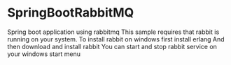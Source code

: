 # SpringBootRabbitMQ
Spring boot application using rabbitmq
This sample requires that rabbit is running on your system.
To install rabbit on windows first install erlang 
And then download and install rabbit 
You can start and stop rabbit service on your windows start menu

